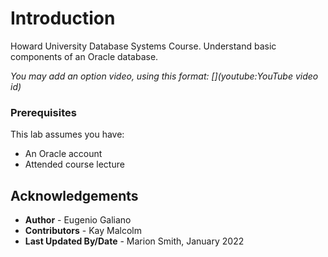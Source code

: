 # Introduction


Howard University Database Systems Course.  Understand basic components of an Oracle database.


*You may add an option video, using this format: [](youtube:YouTube video id)*

  [](youtube:zNKxJjkq0Pw)


### Prerequisites

This lab assumes you have:
* An Oracle account
* Attended course lecture





## Acknowledgements
* **Author** - Eugenio Galiano
* **Contributors** -  Kay Malcolm
* **Last Updated By/Date** - Marion Smith, January 2022
